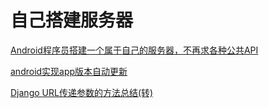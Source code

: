 # 自己搭建服务器

[Android程序员搭建一个属于自己的服务器，不再求各种公共API](https://www.jianshu.com/p/4a0d40806ea2)

[android实现app版本自动更新](https://www.cnblogs.com/zhujiabin/p/7384902.html)

[Django URL传递参数的方法总结(转)](https://www.cnblogs.com/qq78292959/archive/2013/08/05/3238752.html)
